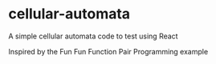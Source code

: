 # cellular-automata
A simple cellular automata code to test using React

Inspired by the Fun Fun Function Pair Programming example
